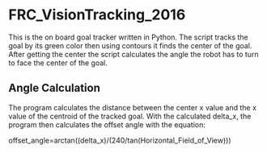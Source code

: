 # FRC_VisionTracking_2016

This is the on board goal tracker written in Python. The script tracks the goal by its green color then using contours it finds the center of the goal. After getting the center the script calculates the angle the robot has to turn to face the center of the goal.

## Angle Calculation
The program calculates the distance between the center x value and the x value of the centroid of the tracked goal. With the calculated delta_x, the program then calculates the offset angle with the equation:

offset_angle=arctan((delta_x)/(240/tan(Horizontal_Field_of_View)))
